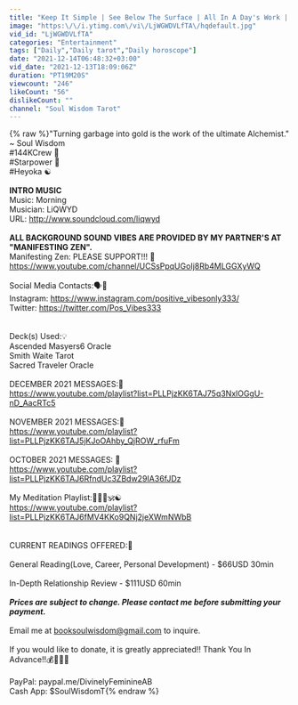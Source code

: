 ```yaml
---
title: "Keep It Simple | See Below The Surface | All In A Day's Work | Re-Align Daily | 12.13.21"
image: "https:\/\/i.ytimg.com\/vi\/LjWGWDVLfTA\/hqdefault.jpg"
vid_id: "LjWGWDVLfTA"
categories: "Entertainment"
tags: ["Daily","Daily tarot","Daily horoscope"]
date: "2021-12-14T06:48:32+03:00"
vid_date: "2021-12-13T18:09:06Z"
duration: "PT19M20S"
viewcount: "246"
likeCount: "56"
dislikeCount: ""
channel: "Soul Wisdom Tarot"
---
```

{% raw %}&quot;Turning garbage into gold is the work of the ultimate Alchemist.&quot; ~ Soul Wisdom <br />#144KCrew 💫<br />#Starpower 🌟 <br />#Heyoka ☯️ <br /><br />**********INTRO MUSIC**********<br />Music: Morning<br />Musician: LiQWYD<br />URL: <a rel="nofollow" target="blank" href="http://www.soundcloud.com/liqwyd">http://www.soundcloud.com/liqwyd</a><br /><br />****ALL BACKGROUND SOUND VIBES ARE PROVIDED BY MY PARTNER'S AT &quot;MANIFESTING ZEN&quot;.****<br />Manifesting Zen:  PLEASE SUPPORT!!! 🎥<a rel="nofollow" target="blank" href="https://www.youtube.com/channel/UCSsPpqUGoIj8Rb4MLGGXyWQ">https://www.youtube.com/channel/UCSsPpqUGoIj8Rb4MLGGXyWQ</a><br /><br />Social Media Contacts:🗣👥<br />Instagram: <a rel="nofollow" target="blank" href="https://www.instagram.com/positive_vibesonly333/">https://www.instagram.com/positive_vibesonly333/</a><br />Twitter: <a rel="nofollow" target="blank" href="https://twitter.com/Pos_Vibes333">https://twitter.com/Pos_Vibes333</a><br /><br /><br />Deck(s) Used:💡<br />Ascended Masyers6 Oracle<br />Smith Waite Tarot<br />Sacred Traveler Oracle<br /><br />DECEMBER 2021 MESSAGES:🔮<br /><a rel="nofollow" target="blank" href="https://www.youtube.com/playlist?list=PLLPjzKK6TAJ75q3NxlOGgU-nD_AacRTc5">https://www.youtube.com/playlist?list=PLLPjzKK6TAJ75q3NxlOGgU-nD_AacRTc5</a><br /><br />NOVEMBER 2021 MESSAGES:🔮<br /><a rel="nofollow" target="blank" href="https://www.youtube.com/playlist?list=PLLPjzKK6TAJ5jKJoOAhby_QjROW_rfuFm">https://www.youtube.com/playlist?list=PLLPjzKK6TAJ5jKJoOAhby_QjROW_rfuFm</a><br /><br />OCTOBER 2021 MESSAGES: 🔮<br /><a rel="nofollow" target="blank" href="https://www.youtube.com/playlist?list=PLLPjzKK6TAJ6RfndUc3ZBdw29IA36fJDz">https://www.youtube.com/playlist?list=PLLPjzKK6TAJ6RfndUc3ZBdw29IA36fJDz</a><br /><br />My Meditation Playlist:🧘🏽‍♂️🕉☯️<br /><a rel="nofollow" target="blank" href="https://www.youtube.com/playlist?list=PLLPjzKK6TAJ6fMV4KKo9QNj2jeXWmNWbB">https://www.youtube.com/playlist?list=PLLPjzKK6TAJ6fMV4KKo9QNj2jeXWmNWbB</a><br /><br /><br />CURRENT READINGS OFFERED:🧐<br /><br />General Reading(Love, Career, Personal Development) - $66USD 30min<br /><br />In-Depth Relationship Review - $111USD 60min<br /><br />***Prices are subject to change. Please contact me before submitting your payment.***<br /><br />Email me at booksoulwisdom@gmail.com to inquire. <br /><br />If you would like to donate, it is greatly appreciated!! Thank You In Advance!!💰🙏🏾💗<br /><br />PayPal: paypal.me/DivinelyFeminineAB<br />Cash App: $SoulWisdomT{% endraw %}
